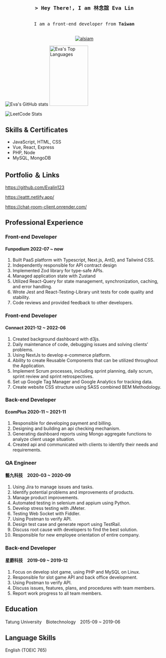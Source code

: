 <!-- Intro  -->
<h3 align="center">
        <samp>&gt; Hey There!, I am
                <b>林念誼 Eva Lin</b>
        </samp>
</h3>


<p align="center"> 
  <samp>
    <br>
    I am a front-end developer from <b>Taiwan</b>
    <br>
    <br>
  </samp>
</p>

<p align="center">
 <a href="https://www.linkedin.com/in/nien-yi-lin-9baa90214/" target="_blank">
  <img src="https://img.shields.io/badge/LinkedIn-0077B5?style=for-the-badge&logo=linkedin&logoColor=white" alt="alsiam"/>
 </a>
</p>

![Eva's GitHub stats](https://github-readme-stats.vercel.app/api?username=Evalin123&show_icons=true&bg_color=0D1117&theme=radical&card_width=49.5%)
<a href="https://github.com/Evalin123"><img alt="Eva's Top Languages" src="https://denvercoder1-github-readme-stats.vercel.app/api/top-langs/?username=Evalin123&langs_count=8&layout=compact&theme=react&border_color=7F3FBF&bg_color=0D1117&title_color=F85D7F&icon_color=F8D866" height="192px" width="49.5%" border_radius='4.5'/></a>

![LeetCode Stats](https://leetcard.jacoblin.cool/Evaaaa?theme=wtf)

## Skills & Certificates
* JavaScript, HTML, CSS
* Vue, React, Express
* PHP, Node
* MySQL, MongoDB

## Portfolio ＆ Links
https://github.com/Evalin123

https://eattt.netlify.app/

https://chat-room-client.onrender.com/

## Professional Experience

### Front-end Developer
#### Funpodium 2022-07 ~ now

1. Built PaaS platform with Typescript, Next.js, AntD, and Tailwind CSS.
1. Independently responsible for API contract design
1. Implemented Zod library for type-safe APIs.
1. Managed application state with Zustand
1. Utilized React-Query for state management, synchronization, caching, and error handling.
1. Wrote Jest and React-Testing-Library unit tests for code quality and stability.
1. Code reviews and provided feedback to other developers.

### Front-end Developer
#### Connact 2021-12 ~ 2022-06

1. Created background dashboard with d3js.
1. Daily maintenance of code, debugging issues and solving clients’ problems.
1. Using NextJs to develop e-commerce platform.
1. Ability to create Reusable Components that can be utilized throughout the Application.
1. Implement Scrum processes, including sprint planning, daily scrum, sprint review and sprint retrospectives.
1. Set up Google Tag Manager and Google Analytics for tracking data.
1. Create website CSS structure using SASS combined BEM Methodology.

### Back-end Developer
#### EcomPlus 2020-11 ~ 2021-11

1. Responsible for developing payment and billing.
1. Designing and building an api checking mechanism.
1. Generating dashboard reports using Mongo aggregate functions to analyze client usage situation.
1. Created api and communicated with clients to identify their needs and requirements.

### QA Engineer
#### 藝九科技　2020-03 ~ 2020-09

1. Using Jira to manage issues and tasks.
1. Identify potential problems and improvements of products.
1. Manage product improvements.
1. Automated testing in selenium and appium using Python.
1. Develop stress testing with JMeter.
1. Testing Web Socket with Fiddler.
1. Using Postman to verify API.
1. Design test case and generate report using TestRail.
1. Discuss root cause with developers to find the best solution.
1. Responsible for new employee orientation of entire company.

### Back-end Developer
#### 星爵科技　2019-09 ~ 2019-12
1. Focus on develop slot game, using PHP and MySQL on Linux.
1. Responsible for slot game API and back office development.
1. Using Postman to verify API.
1. Discuss issues, features, plans, and procedures with team members.
1. Report work progress to all team members.

## Education
Tatung University　Biotechnology　2015-09 ~ 2019-06
## Language Skills
English (TOEIC 765)


<!--
**Evalin123/Evalin123** is a ✨ _special_ ✨ repository because its `README.md` (this file) appears on your GitHub profile.

Here are some ideas to get you started:

- 🔭 I’m currently working on ...
- 🌱 I’m currently learning ...
- 👯 I’m looking to collaborate on ...
- 🤔 I’m looking for help with ...
- 💬 Ask me about ...
- 📫 How to reach me: ...
- 😄 Pronouns: ...
- ⚡ Fun fact: ...
-->
